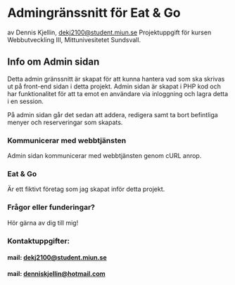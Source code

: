 # Admingränssnitt för Eat & Go
av Dennis Kjellin, dekj2100@student.miun.se
Projektuppgift för kursen Webbutveckling III, Mittunivesitetet Sundsvall.

## Info om Admin sidan
Detta admin gränssnitt är skapat för att kunna hantera vad som ska skrivas ut på front-end sidan i detta projekt. Admin sidan är skapat i PHP kod och har funktionalitet för att ta emot en användare via inloggning och lagra detta i en session.

På admin sidan går det sedan att addera, redigera samt ta bort befintliga menyer och reserveringar som skapats.

### Kommunicerar med webbtjänsten
Admin sidan kommunicerar med webbtjänsten genom cURL anrop.

### Eat & Go
Är ett fiktivt företag som jag skapat inför detta projekt.

### Frågor eller funderingar?
Hör gärna av dig till mig!

### Kontaktuppgifter:
#### mail: dekj2100@student.miun.se
#### mail: denniskjellin@hotmail.com